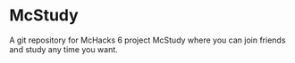 # McStudy
A git repository for McHacks 6 project McStudy where you can join friends and study any time you want.
